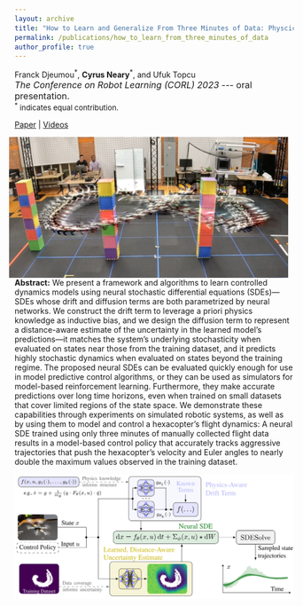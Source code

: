 ```yaml
---
layout: archive
title: "How to Learn and Generalize From Three Minutes of Data: Physcics-Constrained and Uncertainty-Aware Neural Stochastic Differential Equations"
permalink: /publications/how_to_learn_from_three_minutes_of_data
author_profile: true
---
```


Franck Djeumou<sup>\*</sup>, **Cyrus Neary**<sup>\*</sup>, and Ufuk Topcu<br><span style="font-size:12pt">*The Conference on Robot Learning (CORL) 2023* --- oral presentation.</span><br><span style="font-size:10pt;"> <sup>*</sup> indicates equal contribution. </span>

[Paper](https://arxiv.org/abs/2306.06335) \| [Videos](https://tinyurl.com/29xr5vya)

<img 
src="/images/hexa_fig_8_v2.png" 
width=600 
style="float: right; margin-left: 10px; margin-right: 10px;">

**Abstract:** We present a framework and algorithms to learn controlled dynamics models using neural stochastic differential equations (SDEs)—SDEs whose drift and diffusion terms are both parametrized by neural networks. We construct the drift term to leverage a priori physics knowledge as inductive bias, and we design the diffusion term to represent a distance-aware estimate of the uncertainty in the learned model’s predictions—it matches the system’s underlying stochasticity when evaluated on states near those from the training dataset, and it predicts highly stochastic dynamics when evaluated on states beyond the training regime. The proposed neural SDEs can be evaluated quickly enough for use in model predictive control algorithms, or they can be used as simulators for model-based reinforcement learning. Furthermore, they make accurate predictions over long time horizons, even when trained on small datasets that cover limited regions of the state space. We demonstrate these capabilities through experiments on simulated robotic systems, as well as by using them to model and control a hexacopter’s flight dynamics: A neural SDE trained using only three minutes of manually collected flight data results in a model-based control policy that accurately tracks aggressive trajectories that push the hexacopter’s velocity and Euler angles to nearly double the maximum values observed in the training dataset.

<img 
src="/images/neural_sde_illustration_figure.png" 
width=1000 >
